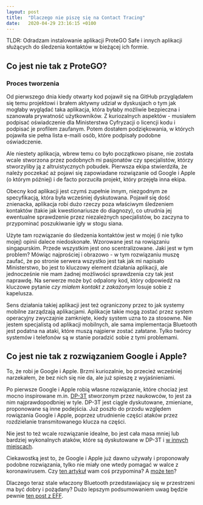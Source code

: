 ```yaml
---
layout: post
title:  "Dlaczego nie piszę się na Contact Tracing"
date:   2020-04-29 23:16:15 +0100
---
```


TLDR: Odradzam instalowanie aplikacji ProteGO Safe i innych aplikacji służących do śledzenia kontaktów w bieżącej ich formie.

## Co jest nie tak z ProteGO?

### Proces tworzenia
Od pierwszego dnia kiedy otwarty kod pojawił się na GitHub przyglądałem się temu projektowi i brałem aktywny
udział w dyskusjach o tym jak mogłaby wyglądać taka aplikacja, która byłaby możliwie bezpieczna i szanowała prywatność
użytkowników. Z kuriozalnych aspektów - musiałem podpisać oświadczenie dla Ministerstwa Cyfryzacji o licencji kodu
i podpisać je profilem zaufanym. Potem dostałem podziękowania, w których pojawiła sie pełna lista e-maili osób, które
podpisały podobne oświadczenie.

Ale niestety aplikacja, wbrew temu co było początkowo pisane, nie została wcale stworzona przez podobnych mi pasjonatów
czy specjalistów, którzy stworzyliby ją z altruistycznych pobudek. Pierwsza ekipa stwierdziła, że należy poczekać aż
pojawi się zapowiadane rozwiązanie od Google i Apple (o którym później) i de facto porzuciła projekt, który przejęła inna ekipa.

Obecny kod aplikacji jest czymś zupełnie innym, niezgodnym ze specyfikacją, która była wcześniej dyskutowana. Pojawił
się dość znienacka, aplikacja robi dużo rzeczy poza właściwym śledzeniem kontaktów (takie jak kwestionariusze do diagnozy),
co utrudnia jej ewentualne sprawdzenie przez niezależnych specjalistów, bo zaczyna to przypominać poszukiwanie igły
w stogu siana.

Użyte tam rozwiązanie do śledzenia kontaktów jest w mojej (i nie tylko mojej) opinii dalece niedoskonałe. Wzorowane jest
na rowiązaniu singapurskim.
Przede wszystkim jest ono scentralizowane. Jaki jest w tym problem? Mówiąc najprościej i obrazowo - w tym rozwiązaniu muszę zaufać, że po stronie
serwera wszystko jest tak jak mi napisało Ministerstwo, bo jest to kluczowy element działania aplikacji, ale jednocześnie
nie mam żadnej możliwości sprawdzenia czy tak jest naprawdę. Na serwerze może być odpalony kod, który odpowiedź
na kluczowe pytanie _czy miałem kontakt z zakażonym_ losuje sobie z kapelusza.

Sens działania takiej aplikacji jest też ograniczony przez to jak systemy mobilne zarządzają aplikacjami.
Aplikacje takie mogą zostać przez system operacyjny zwyczajnie zamknięte, kiedy system uzna to za stosowne.
Nie jestem specjalistą od aplikacji mobilnych, ale sama implementacja Bluetooth jest podatna na ataki, które muszą
najpierw zostać załatane. Tylko twórcy systemów i telefonów są w stanie poradzić sobie z tymi problemami.

## Co jest nie tak z rozwiązaniem Google i Apple?

To, że robi je Google i Apple. Brzmi kuriozalnie, bo przecież wcześniej narzekałem, że bez nich się nie da, ale już
spieszę z wyjaśnieniami.

Po pierwsze Google i Apple robią własne rozwiązanie, które chociaż jest mocno inspirowane m.in. [DP-3T](https://github.com/DP-3T/documents) stworzonym przez
naukowców, to jest za nim najprawdopodbniej w tyle. DP-3T jest ciągle dyskutowane, zmieniane, proponowane są inne
podejścia. Już poszło do przodu względem rowiązania Google i Apple, poprzez utrudnienie części ataków przez rozdzielanie
transmitowanego klucza na części.

Nie jest to też wcale rozwiązanie idealne, bo jest cała masa mniej lub bardziej wykonalnych ataków, które są dyskutowane
w DP-3T i [w innych miejscach](https://eprint.iacr.org/2020/399.pdf).

Ciekawostką jest to, że Google i Apple już dawno używały i proponowały podobne rozwiązania, tylko nie miały one wtedy
pomagać w walce z koronawirusem.
Czy [ten artykuł](https://content.sciendo.com/view/journals/popets/2019/3/article-p50.xml) wam coś przypomina?
A [może ten](https://qz.com/1169760/phone-data/)?

Dlaczego teraz stale właczony Bluetooth przedstawiajacy się w przestrzeni ma być dobry i pożądany?
Dużo lepszym podsumowaniem uwag będzie pewnie [ten post z EFF](https://www.eff.org/deeplinks/2020/04/apple-and-googles-covid-19-exposure-notification-api-questions-and-answers).
